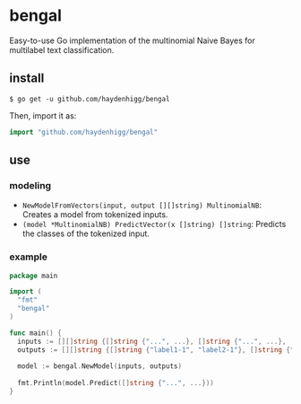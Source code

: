 # bengal

Easy-to-use Go implementation of the multinomial Naive Bayes for multilabel text classification.

## install

`$ go get -u github.com/haydenhigg/bengal`

Then, import it as:
```go
import "github.com/haydenhigg/bengal"
```

## use

### modeling

- `NewModelFromVectors(input, output [][]string) MultinomialNB`: Creates a model from tokenized inputs.
- `(model *MultinomialNB) PredictVector(x []string) []string`: Predicts the classes of the tokenized input.

### example

```go
package main

import (
  "fmt"
  "bengal"
)

func main() {
  inputs := [][]string {[]string {"...", ...}, []string {"...", ...}, ...}
  outputs := [][]string {[]string {"label1-1", "label2-1"}, []string {"label1-2", "label2-2"}, ...}
  
  model := bengal.NewModel(inputs, outputs)
  
  fmt.Println(model.Predict([]string {"...", ...}))
}
```
